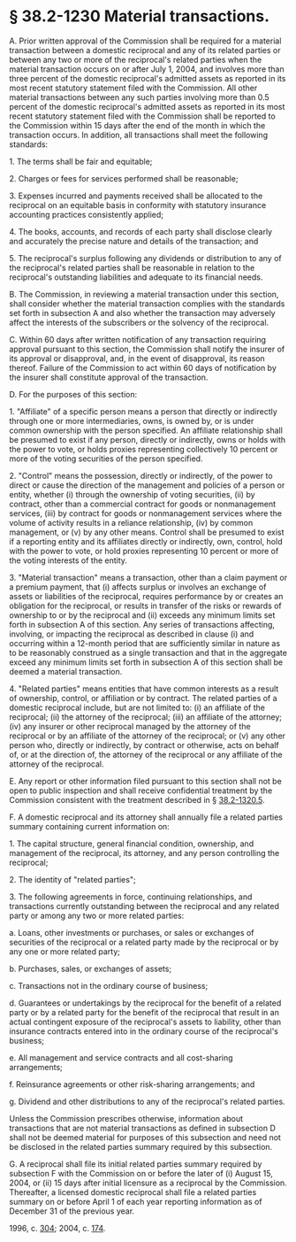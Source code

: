 # § 38.2-1230 Material transactions.

<p>A. Prior written approval of the Commission shall be required for a material transaction between a domestic reciprocal and any of its related parties or between any two or more of the reciprocal's related parties when the material transaction occurs on or after July 1, 2004, and involves more than three percent of the domestic reciprocal's admitted assets as reported in its most recent statutory statement filed with the Commission. All other material transactions between any such parties involving more than 0.5 percent of the domestic reciprocal's admitted assets as reported in its most recent statutory statement filed with the Commission shall be reported to the Commission within 15 days after the end of the month in which the transaction occurs. In addition, all transactions shall meet the following standards:</p><p>1. The terms shall be fair and equitable;</p><p>2. Charges or fees for services performed shall be reasonable;</p><p>3. Expenses incurred and payments received shall be allocated to the reciprocal on an equitable basis in conformity with statutory insurance accounting practices consistently applied;</p><p>4. The books, accounts, and records of each party shall disclose clearly and accurately the precise nature and details of the transaction; and</p><p>5. The reciprocal's surplus following any dividends or distribution to any of the reciprocal's related parties shall be reasonable in relation to the reciprocal's outstanding liabilities and adequate to its financial needs.</p><p>B. The Commission, in reviewing a material transaction under this section, shall consider whether the material transaction complies with the standards set forth in subsection A and also whether the transaction may adversely affect the interests of the subscribers or the solvency of the reciprocal.</p><p>C. Within 60 days after written notification of any transaction requiring approval pursuant to this section, the Commission shall notify the insurer of its approval or disapproval, and, in the event of disapproval, its reason thereof. Failure of the Commission to act within 60 days of notification by the insurer shall constitute approval of the transaction.</p><p>D. For the purposes of this section:</p><p>1. "Affiliate" of a specific person means a person that directly or indirectly through one or more intermediaries, owns, is owned by, or is under common ownership with the person specified. An affiliate relationship shall be presumed to exist if any person, directly or indirectly, owns or holds with the power to vote, or holds proxies representing collectively 10 percent or more of the voting securities of the person specified.</p><p>2. "Control" means the possession, directly or indirectly, of the power to direct or cause the direction of the management and policies of a person or entity, whether (i) through the ownership of voting securities, (ii) by contract, other than a commercial contract for goods or nonmanagement services, (iii) by contract for goods or nonmanagement services where the volume of activity results in a reliance relationship, (iv) by common management, or (v) by any other means. Control shall be presumed to exist if a reporting entity and its affiliates directly or indirectly, own, control, hold with the power to vote, or hold proxies representing 10 percent or more of the voting interests of the entity.</p><p>3. "Material transaction" means a transaction, other than a claim payment or a premium payment, that (i) affects surplus or involves an exchange of assets or liabilities of the reciprocal, requires performance by or creates an obligation for the reciprocal, or results in transfer of the risks or rewards of ownership to or by the reciprocal and (ii) exceeds any minimum limits set forth in subsection A of this section. Any series of transactions affecting, involving, or impacting the reciprocal as described in clause (i) and occurring within a 12-month period that are sufficiently similar in nature as to be reasonably construed as a single transaction and that in the aggregate exceed any minimum limits set forth in subsection A of this section shall be deemed a material transaction.</p><p>4. "Related parties" means entities that have common interests as a result of ownership, control, or affiliation or by contract. The related parties of a domestic reciprocal include, but are not limited to: (i) an affiliate of the reciprocal; (ii) the attorney of the reciprocal; (iii) an affiliate of the attorney; (iv) any insurer or other reciprocal managed by the attorney of the reciprocal or by an affiliate of the attorney of the reciprocal; or (v) any other person who, directly or indirectly, by contract or otherwise, acts on behalf of, or at the direction of, the attorney of the reciprocal or any affiliate of the attorney of the reciprocal.</p><p>E. Any report or other information filed pursuant to this section shall not be open to public inspection and shall receive confidential treatment by the Commission consistent with the treatment described in § <a href='http://law.lis.virginia.gov/vacode/38.2-1320.5/'>38.2-1320.5</a>.</p><p>F. A domestic reciprocal and its attorney shall annually file a related parties summary containing current information on:</p><p>1. The capital structure, general financial condition, ownership, and management of the reciprocal, its attorney, and any person controlling the reciprocal;</p><p>2. The identity of "related parties";</p><p>3. The following agreements in force, continuing relationships, and transactions currently outstanding between the reciprocal and any related party or among any two or more related parties:</p><p>a. Loans, other investments or purchases, or sales or exchanges of securities of the reciprocal or a related party made by the reciprocal or by any one or more related party;</p><p>b. Purchases, sales, or exchanges of assets;</p><p>c. Transactions not in the ordinary course of business;</p><p>d. Guarantees or undertakings by the reciprocal for the benefit of a related party or by a related party for the benefit of the reciprocal that result in an actual contingent exposure of the reciprocal's assets to liability, other than insurance contracts entered into in the ordinary course of the reciprocal's business;</p><p>e. All management and service contracts and all cost-sharing arrangements;</p><p>f. Reinsurance agreements or other risk-sharing arrangements; and</p><p>g. Dividend and other distributions to any of the reciprocal's related parties.</p><p>Unless the Commission prescribes otherwise, information about transactions that are not material transactions as defined in subsection D shall not be deemed material for purposes of this subsection and need not be disclosed in the related parties summary required by this subsection.</p><p>G. A reciprocal shall file its initial related parties summary required by subsection F with the Commission on or before the later of (i) August 15, 2004, or (ii) 15 days after initial licensure as a reciprocal by the Commission. Thereafter, a licensed domestic reciprocal shall file a related parties summary on or before April 1 of each year reporting information as of December 31 of the previous year.</p><p>1996, c. <a href='http://lis.virginia.gov/cgi-bin/legp604.exe?961+ful+CHAP0304'>304</a>; 2004, c. <a href='http://lis.virginia.gov/cgi-bin/legp604.exe?041+ful+CHAP0174'>174</a>.</p>